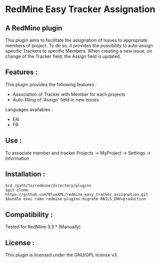 # RedMine Easy Tracker Assignation
## A RedMine plugin

This plugin aims to facilitate the assignation of Issues to appropriate members of project.
To do so, it provides the possibility to auto-assign specific Trackers to specific Members.
When creating a new issue, on change of the Tracker field, the Assign field is updated.



## Features :

This plugin provides the following features :
* Association of Tracker with Member for each projects
* Auto-filling of 'Assign' field in new issues

Languages availables :
* EN
* FR

## Use :

To associate member and tracker
	Projects -> MyProject -> Settings -> Information

## Installation :

	$cd /path/to/redmine/directory/plugins
	$git clone https://github.com/BlueXML/redmine_easy_tracker_assignation.git
	$bundle exec rake redmine:plugins:migrate RAILS_ENV=production

## Compatibility :
Tested for RedMine 3.3.* (Manually)

## License :
This plugin is licensed under the GNU/GPL license v3.




